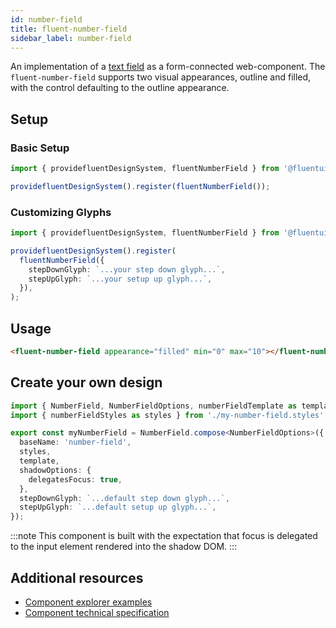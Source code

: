 ```yaml
---
id: number-field
title: fluent-number-field
sidebar_label: number-field
---
```


An implementation of a [text field](https://developer.mozilla.org/en-US/docs/Web/HTML/Element/Input/text) as a form-connected web-component. The `fluent-number-field` supports two visual appearances, outline and filled, with the control defaulting to the outline appearance.

## Setup

### Basic Setup

```ts
import { providefluentDesignSystem, fluentNumberField } from '@fluentui/web-components';

providefluentDesignSystem().register(fluentNumberField());
```

### Customizing Glyphs

```ts
import { providefluentDesignSystem, fluentNumberField } from '@fluentui/web-components';

providefluentDesignSystem().register(
  fluentNumberField({
    stepDownGlyph: `...your step down glyph...`,
    stepUpGlyph: `...your setup up glyph...`,
  }),
);
```

## Usage

```html live
<fluent-number-field appearance="filled" min="0" max="10"></fluent-number-field>
```

## Create your own design

```ts
import { NumberField, NumberFieldOptions, numberFieldTemplate as template } from '@microsoft/fast-foundation';
import { numberFieldStyles as styles } from './my-number-field.styles';

export const myNumberField = NumberField.compose<NumberFieldOptions>({
  baseName: 'number-field',
  styles,
  template,
  shadowOptions: {
    delegatesFocus: true,
  },
  stepDownGlyph: `...default step down glyph...`,
  stepUpGlyph: `...default setup up glyph...`,
});
```

:::note
This component is built with the expectation that focus is delegated to the input element rendered into the shadow DOM.
:::

## Additional resources

- [Component explorer examples](https://explore.fast.design/components/fast-number-field)
- [Component technical specification](https://github.com/microsoft/fast/blob/master/packages/web-components/fast-foundation/src/number-field/number-field.spec.md)
